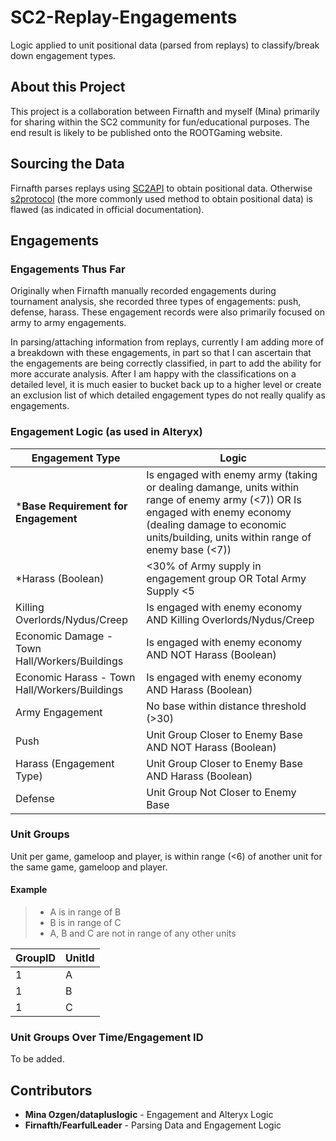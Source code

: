 # SC2-Replay-Engagements

Logic applied to unit positional data (parsed from replays) to classify/break down engagement types.

## About this Project

This project is a collaboration between Firnafth and myself (Mina) primarily for sharing within the SC2 community for fun/educational purposes. The end result is likely to be published onto the ROOTGaming website.

## Sourcing the Data

Firnafth parses replays using [SC2API](https://blizzard.github.io/s2client-api/) to obtain positional data. Otherwise [s2protocol](https://github.com/Blizzard/s2protocol) (the more commonly used method to obtain positional data) is flawed (as indicated in official documentation).

## Engagements

### Engagements Thus Far

Originally when Firnafth manually recorded engagements during tournament analysis, she recorded three types of engagements: push, defense, harass. These engagement records were also primarily focused on army to army engagements.

In parsing/attaching information from replays, currently I am adding more of a breakdown with these engagements, in part so that I can ascertain that the engagements are being correctly classified, in part to add the ability for more accurate analysis. After I am happy with the classifications on a detailed level, it is much easier to bucket back up to a higher level or create an exclusion list of which detailed engagement types do not really qualify as engagements.

### Engagement Logic (as used in Alteryx)

Engagement Type | Logic
------------ | -------------
***Base Requirement for Engagement** | Is engaged with enemy army (taking or dealing damange, units within range of enemy army (<7)) OR Is engaged with enemy economy (dealing damage to economic units/building, units within range of enemy base (<7))
*Harass (Boolean) | <30% of Army supply in engagement group OR Total Army Supply <5
Killing Overlords/Nydus/Creep |  Is engaged with enemy economy AND Killing Overlords/Nydus/Creep
Economic Damage - Town Hall/Workers/Buildings | Is engaged with enemy economy AND NOT Harass (Boolean)
Economic Harass - Town Hall/Workers/Buildings | Is engaged with enemy economy AND Harass (Boolean)
Army Engagement | No base within distance threshold (>30)
Push | Unit Group Closer to Enemy Base AND NOT Harass (Boolean)
Harass (Engagement Type) | Unit Group Closer to Enemy Base AND Harass (Boolean)
Defense | Unit Group Not Closer to Enemy Base

### Unit Groups
Unit per game, gameloop and player, is within range (<6) of another unit for the same game, gameloop and player.

#### Example
>* A is in range of B 
>* B is in range of C
>* A, B and C are not in range of any other units

GroupID | UnitId
------------ | -------------
1 | A
1 | B
1 | C

### Unit Groups Over Time/Engagement ID
To be added.

## Contributors

* **Mina Ozgen/datapluslogic** - Engagement and Alteryx Logic
* **Firnafth/FearfulLeader** - Parsing Data and Engagement Logic

